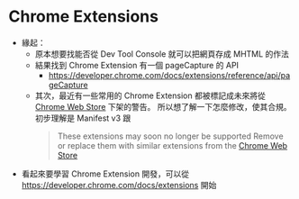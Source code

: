 # Chrome Extensions

- 緣起：
  - 原本想要找能否從 Dev Tool Console 就可以把網頁存成 MHTML 的作法
  - 結果找到 Chrome Extension 有一個 pageCapture 的 API
    - https://developer.chrome.com/docs/extensions/reference/api/pageCapture
  - 其次，最近有一些常用的 Chrome Extension 都被標記成未來將從 [Chrome Web Store](https://chromewebstore.google.com/category/extensions) 下架的警告。
    所以想了解一下怎麼修改，使其合規。初步理解是 Manifest v3 跟 
    > These extensions may soon no longer be supported
      Remove or replace them with similar extensions from the [Chrome Web Store](https://chromewebstore.google.com/category/extensions)
- 看起來要學習 Chrome Extension 開發，可以從 https://developer.chrome.com/docs/extensions 開始

